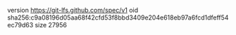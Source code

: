 version https://git-lfs.github.com/spec/v1
oid sha256:c9a08196d05aa68f42cfd53f8bbd3409e204e618eb97a6fcd1dfeff54ec79d63
size 27956
